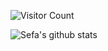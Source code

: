 ![Visitor Count](https://profile-counter.glitch.me/SefaDedeoglu/count.svg)<br>


![Sefa's github stats](https://github-readme-stats.vercel.app/api?username=SefaDedeoglu&show_icons=true&line_height=30&theme=dark)
<!--
**SefaDedeoglu/SefaDedeoglu** is a ✨ _special_ ✨ repository because its `README.md` (this file) appears on your GitHub profile.

Here are some ideas to get you started:

- 🔭 I’m currently working on ...
- 🌱 I’m currently learning ...
- 👯 I’m looking to collaborate on ...
- 🤔 I’m looking for help with ...
- 💬 Ask me about ...
- 📫 How to reach me: ...
- 😄 Pronouns: ...
- ⚡ Fun fact: ...
-->
